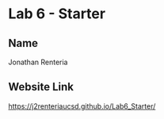# Lab 6 - Starter
## Name
Jonathan Renteria
## Website Link
https://j2renteriaucsd.github.io/Lab6_Starter/